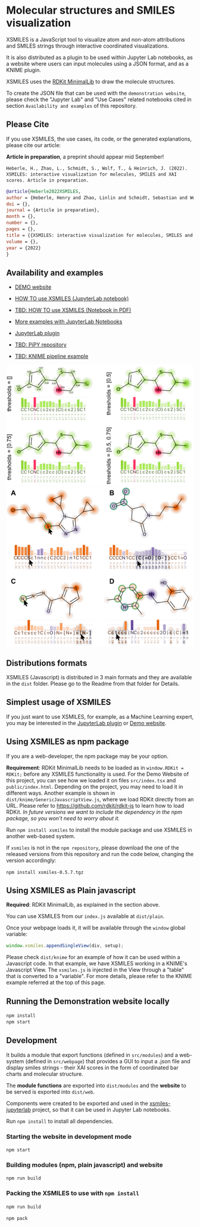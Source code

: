 # Molecular structures and SMILES visualization

XSMILES is a JavaScript tool to visualize atom and non-atom attributions and SMILES strings through interactive coordinated visualizations.

It is also distributed as a plugin to be used within Jupyter Lab notebooks, as a website where users can input molecules using a JSON format, and as a KNIME plugin.

XSMILES uses the [RDKit MinimalLib](https://github.com/rdkit/rdkit) to draw the molecule structures.

To create the JSON file that can be used with the `demonstration website`, please check the "Jupyter Lab" and "Use Cases" related notebooks cited in section `Availability and examples` of this repository.

## Please Cite

If you use XSMILES, the use cases, its code, or the generated explanations, please cite our article:

**Article in preparation**, a preprint should appear mid September!

```
Heberle, H., Zhao, L., Schmidt, S., Wolf, T., & Heinrich, J. (2022). XSMILES: interactive visualization for molecules, SMILES and XAI scores. Article in preparation.
```

```BibTeX
@article{Heberle2022XSMILES,
author = {Heberle, Henry and Zhao, Linlin and Schmidt, Sebastian and Wolf, Thomas and Heinrich, Julian},
doi = {},
journal = {Article in preparation},
month = {},
number = {},
pages = {},
title = {{XSMILES: interactive visualization for molecules, SMILES and XAI scores}},
volume = {},
year = {2022}
}
```

## Availability and examples

- [DEMO website](https://bayer-group.github.io/xsmiles/dist/web/)

- [HOW TO use XSMILES (JupyterLab notebook)](https://github.com/Bayer-Group/xsmiles-jupyterlab/examples)

- [TBD: HOW TO use XSMILES (Notebook in PDF)](http://)

- [More examples with JupyterLab Notebooks](https://github.com/Bayer-Group/xsmiles-use-cases)

- [JupyterLab plugin](https://github.com/Bayer-Group/xsmiles-jupyterlab/)

- [TBD: PiPY repository](http://)

- [TBD: KNIME pipeline example](http://)


![XSMILES](img/vis-example.png?raw=true)
![XSMILES](img/interactivity.png?raw=true)

## Distributions formats
 
XSMILES (Javascript) is distributed in 3 main formats and they are available in the `dist` folder.
Please go to the Readme from that folder for Details.

## Simplest usage of XSMILES

If you just want to use XSMILES, for example, as a Machine Learning expert, you may be interested in the [JupyterLab plugin](https://github.com/Bayer-Group/xsmiles-jupyterlab/) or [Demo website](https://bayer-group.github.io/xsmiles/dist/web/).

## Using XSMILES as npm package 

If you are a web-developer, the npm package may be your option.

**Requirement**: RDKit MinimalLib needs to be loaded as in `window.RDKit = RDKit;` before any XSMILES functionality is used.
For the Demo Website of this project, you can see how we loaded it on files `src/index.tsx` and `public/index.html`.
Depending on the project, you may need to load it in different ways.
Another example is shown in `dist/knime/GenericJavascriptView.js`, where we load RDKit directly from an URL.
Please refer to https://github.com/rdkit/rdkit-js to learn how to load RDKit.
*In future versions we want to include the dependency in the npm package, so you won't need to worry about it.*

Run `npm install xsmiles` to install the module package and use XSMILES in another web-based system.

If `xsmiles` is not in the `npm repository`, please download the one of the released versions from this repository and run the code below, changing the version accordingly:

`npm install xsmiles-0.5.7.tgz`


## Using XSMILES as Plain javascript

**Required**: RDKit MinimalLib, as explained in the section above.

You can use XSMILES from our `index.js` available at `dist/plain`.

Once your webpage loads it, it will be available through the `window` global variable:

```javascript
window.xsmiles.appendSingleView(div, setup);
```

Please check `dist/knime` for an example of how it can be used within a Javascript code.
In that example, we have XSMILES working in a KNIME's Javascript View.
The `xsmiles.js` is injected in the View through a "table" that is converted to a "variable".
For more details, please refer to the KNIME example referred at the top of this page.

## Running the Demonstration website locally

```bash
npm install
npm start
```

## Development

It builds a module that export functions (defined in `src/modules`) and a web-system (defined in `src/webpage`) that provides a GUI to input a .json file and display smiles strings - their XAI scores in the form of coordinated bar charts and molecular structure.

The **module functions** are exported into `dist/modules` and the **website** to be served is exported into `dist/web`.

Components were created to be exported and used in the [
xsmiles-jupyterlab](https://github.com/Bayer-Group/xsmiles-jupyterlab) project, so that it can be used in Jupyter Lab notebooks.

Run `npm install` to install all dependencies.

### Starting the website in development mode

`npm start`

### Building modules (npm, plain javascript) and website

`npm run build`

### Packing the XSMILES to use with `npm install`

`npm run build`

`npm pack`
